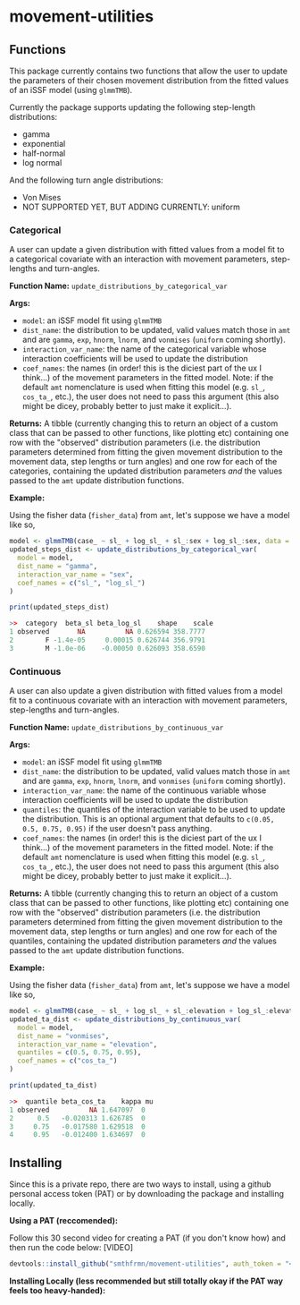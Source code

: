 # movement-utilities

## Functions

This package currently contains two functions that allow the user to update the parameters of their chosen movement distribution from the fitted values of an iSSF model (using `glmmTMB`).

Currently the package supports updating the following step-length distributions:
- gamma
- exponential
- half-normal
- log normal

And the following turn angle distributions:
- Von Mises
- NOT SUPPORTED YET, BUT ADDING CURRENTLY: uniform

### Categorical
A user can update a given distribution with fitted values from a model fit to a categorical covariate with an interaction with movement parameters, step-lengths and turn-angles.

**Function Name:** `update_distributions_by_categorical_var`

**Args:**
- `model`: an iSSF model fit using `glmmTMB`
- `dist_name`: the distribution to be updated, valid values match those in `amt` and are `gamma`, `exp`, `hnorm`, `lnorm`, and `vonmises` (`uniform` coming shortly).
- `interaction_var_name`: the name of the categorical variable whose interaction coefficients will be used to update the distribution
- `coef_names`: the names (in order! this is the diciest part of the ux I think...) of the movement parameters in the fitted model. Note: if the default `amt` nomenclature is used when fitting this model (e.g. `sl_`, `cos_ta_`, etc.), the user does not need to pass this argument (this also might be dicey, probably better to just make it explicit...).

**Returns:** A tibble (currently changing this to return an object of a custom class that can be passed to other functions, like plotting etc) containing one row with the "observed" distribution parameters (i.e. the distribution parameters determined from fitting the given movement distribution to the movement data, step lengths or turn angles) and one row for each of the categories, containing the updated distribution parameters _and_ the values passed to the `amt` update distribution functions.

**Example:**

Using the fisher data (`fisher_data`) from `amt`, let's suppose we have a model like so,

```r
model <- glmmTMB(case_ ~ sl_ + log_sl_ + sl_:sex + log_sl_:sex, data = fisher_data)
updated_steps_dist <- update_distributions_by_categorical_var(
  model = model,
  dist_name = "gamma",
  interaction_var_name = "sex",
  coef_names = c("sl_", "log_sl_")
)

print(updated_steps_dist)

>>  category  beta_sl beta_log_sl    shape    scale
1 observed       NA          NA 0.626594 358.7777
2        F -1.4e-05     0.00015 0.626744 356.9791
3        M -1.0e-06    -0.00050 0.626093 358.6590
```


### Continuous

A user can also update a given distribution with fitted values from a model fit to a continuous covariate with an interaction with movement parameters, step-lengths and turn-angles.

**Function Name:** `update_distributions_by_continuous_var`

**Args:**
- `model`: an iSSF model fit using `glmmTMB`
- `dist_name`: the distribution to be updated, valid values match those in `amt` and are `gamma`, `exp`, `hnorm`, `lnorm`, and `vonmises` (`uniform` coming shortly).
- `interaction_var_name`: the name of the continuous variable whose interaction coefficients will be used to update the distribution
- `quantiles`: the quantiles of the interaction variable to be used to update the distribution. This is an optional argument that defaults to `c(0.05, 0.5, 0.75, 0.95)` if the user doesn't pass anything.  
- `coef_names`: the names (in order! this is the diciest part of the ux I think...) of the movement parameters in the fitted model. Note: if the default `amt` nomenclature is used when fitting this model (e.g. `sl_`, `cos_ta_`, etc.), the user does not need to pass this argument (this also might be dicey, probably better to just make it explicit...).

**Returns:** A tibble (currently changing this to return an object of a custom class that can be passed to other functions, like plotting etc) containing one row with the "observed" distribution parameters (i.e. the distribution parameters determined from fitting the given movement distribution to the movement data, step lengths or turn angles) and one row for each of the quantiles, containing the updated distribution parameters _and_ the values passed to the `amt` update distribution functions.

**Example:**

Using the fisher data (`fisher_data`) from `amt`, let's suppose we have a model like so,

```r
model <- glmmTMB(case_ ~ sl_ + log_sl_ + sl_:elevation + log_sl_:elevation, data = fisher_data)
updated_ta_dist <- update_distributions_by_continuous_var(
  model = model,
  dist_name = "vonmises",
  interaction_var_name = "elevation",
  quantiles = c(0.5, 0.75, 0.95),
  coef_names = c("cos_ta_")
)

print(updated_ta_dist)

>>  quantile beta_cos_ta    kappa mu
1 observed          NA 1.647097  0
2      0.5   -0.020313 1.626785  0
3     0.75   -0.017580 1.629518  0
4     0.95   -0.012400 1.634697  0
```

## Installing

Since this is a private repo, there are two ways to install, using a github personal access token (PAT) or by downloading the package and installing locally.

**Using a PAT (reccomended):**

Follow this 30 second video for creating a PAT (if you don't know how) and then run the code below: [VIDEO]
```r
devtools::install_github("smthfrmn/movement-utilities", auth_token = "<PAT>")
```

**Installing Locally (less recommended but still totally okay if the PAT way feels too heavy-handed):**
